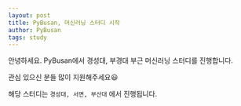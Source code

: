 ```yaml
---
layout: post
title: PyBusan, 머신러닝 스터디 시작
author: PyBusan
tags: study
---
```


안녕하세요. PyBusan에서 경성대, 부경대 부근 머신러닝 스터디를 진행합니다.

관심 있으신 분들 많이 지원해주세요😃

해당 스터디는 `경성대, 서면, 부산대` 에서 진행됩니다.
